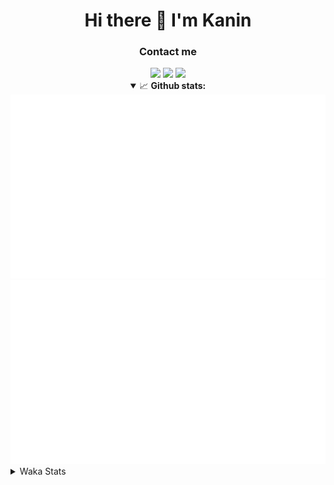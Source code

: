 <div align="center">
 <h1>Hi there 👋 I'm Kanin</h1>
 <h3>Contact me</h3>
 <a href="mailto:im@kanin.dev"><img src="https://img.shields.io/badge/gmail-%23D14836.svg?&style=for-the-badge&logo=gmail&logoColor=white"/></a>
 <a href="https://twitter.com/KaninTwt"><img src="https://img.shields.io/badge/twitter-%231DA1F2.svg?&style=for-the-badge&logo=twitter&logoColor=white"/></a>
 <a href="https://www.linkedin.com/in/KaninDev"><img src="https://img.shields.io/badge/linkedin-%230077B5.svg?&style=for-the-badge&logo=linkedin&logoColor=white"/></a>
<details open>
  <summary>📈 <b>Github stats:</b></summary>
  <img src="https://github.com/Kanin/Kanin/blob/master/scripts/GitHubStats/generated/overview.svg"/>
  <img src="https://github.com/Kanin/Kanin/blob/master/scripts/GitHubStats/generated/languages.svg"/>
</details>
</div>

<details>
 <summary>Waka Stats</summary>

<!--START_SECTION:waka-->
![Code Time](http://img.shields.io/badge/Code%20Time-2%2C262%20hrs%202%20mins-blue)

![Profile Views](http://img.shields.io/badge/Profile%20Views-0-blue)

![Lines of code](https://img.shields.io/badge/From%20Hello%20World%20I%27ve%20Written-585.7%20thousand%20lines%20of%20code-blue)

**🐱 My GitHub Data** 

> 📦 106.1 kB Used in GitHub's Storage 
 > 
> 🏆 29 Contributions in the Year 2024
 > 
> 🚫 Not Opted to Hire
 > 
> 📜 24 Public Repositories 
 > 
> 🔑 13 Private Repositories 
 > 
**I'm an Early 🐤** 

```text
🌞 Morning                2344 commits        ███████░░░░░░░░░░░░░░░░░░   26.01 % 
🌆 Daytime                2744 commits        ████████░░░░░░░░░░░░░░░░░   30.45 % 
🌃 Evening                2595 commits        ███████░░░░░░░░░░░░░░░░░░   28.80 % 
🌙 Night                  1328 commits        ████░░░░░░░░░░░░░░░░░░░░░   14.74 % 
```
📅 **I'm Most Productive on Monday** 

```text
Monday                   1743 commits        █████░░░░░░░░░░░░░░░░░░░░   19.34 % 
Tuesday                  1268 commits        ████░░░░░░░░░░░░░░░░░░░░░   14.07 % 
Wednesday                862 commits         ██░░░░░░░░░░░░░░░░░░░░░░░   09.57 % 
Thursday                 1370 commits        ████░░░░░░░░░░░░░░░░░░░░░   15.20 % 
Friday                   1512 commits        ████░░░░░░░░░░░░░░░░░░░░░   16.78 % 
Saturday                 889 commits         ██░░░░░░░░░░░░░░░░░░░░░░░   09.87 % 
Sunday                   1367 commits        ████░░░░░░░░░░░░░░░░░░░░░   15.17 % 
```


📊 **This Week I Spent My Time On** 

```text
🕑︎ Time Zone: America/New_York

💬 Programming Languages: 
HTML                     12 hrs 12 mins      █████████████░░░░░░░░░░░░   53.41 % 
Python                   6 hrs 26 mins       ███████░░░░░░░░░░░░░░░░░░   28.18 % 
XML                      1 hr 33 mins        ██░░░░░░░░░░░░░░░░░░░░░░░   06.83 % 
Git Config               58 mins             █░░░░░░░░░░░░░░░░░░░░░░░░   04.28 % 
JavaScript               43 mins             █░░░░░░░░░░░░░░░░░░░░░░░░   03.16 % 

🔥 Editors: 
VS Code                  22 hrs 15 mins      ████████████████████████░   97.39 % 
PyCharm                  35 mins             █░░░░░░░░░░░░░░░░░░░░░░░░   02.61 % 

🐱‍💻 Projects: 
APIServer                22 hrs 15 mins      ████████████████████████░   97.39 % 
NailaSite                35 mins             █░░░░░░░░░░░░░░░░░░░░░░░░   02.61 % 

💻 Operating System: 
Windows                  22 hrs 50 mins      █████████████████████████   100.00 % 
```

**I Mostly Code in Python** 

```text
Python                   30 repos            ████████████████░░░░░░░░░   65.22 % 
Java                     4 repos             ██░░░░░░░░░░░░░░░░░░░░░░░   08.70 % 
TypeScript               2 repos             █░░░░░░░░░░░░░░░░░░░░░░░░   04.35 % 
HTML                     2 repos             █░░░░░░░░░░░░░░░░░░░░░░░░   04.35 % 
CSS                      1 repo              █░░░░░░░░░░░░░░░░░░░░░░░░   02.17 % 
```



**Timeline**

![Lines of Code chart](https://raw.githubusercontent.com/Kanin/Kanin/master/assets/bar_graph.png)


 Last Updated on 22/01/2024 10:04:04 UTC
<!--END_SECTION:waka-->
</details>
